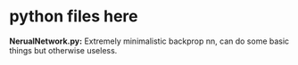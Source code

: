 # python files here
**NerualNetwork.py:** Extremely minimalistic backprop nn, can do some basic things but otherwise useless.
